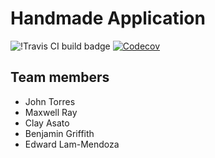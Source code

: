 # Handmade Application
![!Travis CI build badge](https://travis-ci.com/green-monkeys/handmade.svg?branch=master)
[![Codecov](https://codecov.io/github/green-monkeys/handmade/coverage.svg)](https://codecov.io/gh/green-monkeys/handmade)


## Team members
- John Torres
- Maxwell Ray
- Clay Asato
- Benjamin Griffith
- Edward Lam-Mendoza

